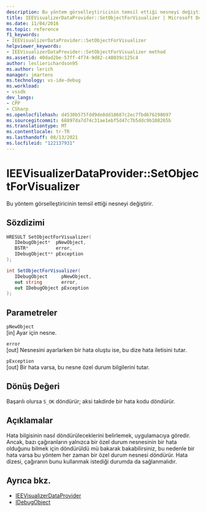 ```yaml
---
description: Bu yöntem görselleştiricinin temsil ettiği nesneyi değiştirir.
title: IEEVisualizerDataProvider::SetObjectForVisualizer | Microsoft Docs
ms.date: 11/04/2016
ms.topic: reference
f1_keywords:
- IEEVisualizerDataProvider::SetObjectForVisualizer
helpviewer_keywords:
- IEEVisualizerDataProvider::SetObjectForVisualizer method
ms.assetid: 40dad2be-57ff-4f74-9d82-c48039c125c4
author: leslierichardson95
ms.author: lerich
manager: jmartens
ms.technology: vs-ide-debug
ms.workload:
- vssdk
dev_langs:
- CPP
- CSharp
ms.openlocfilehash: d4530b575fdd9de8dd18687c2ec7fbd676298697
ms.sourcegitcommit: 68897da7d74c31ae1ebf5d47c7b5ddc9b108265b
ms.translationtype: MT
ms.contentlocale: tr-TR
ms.lasthandoff: 08/13/2021
ms.locfileid: "122137931"
---
```

# <a name="ieevisualizerdataprovidersetobjectforvisualizer"></a>IEEVisualizerDataProvider::SetObjectForVisualizer
Bu yöntem görselleştiricinin temsil ettiği nesneyi değiştirir.

## <a name="syntax"></a>Sözdizimi

```cpp
HRESULT SetObjectForVisualizer(
   IDebugObject*  pNewObject,
   BSTR*          error,
   IDebugObject** pException
);
```

```csharp
int SetObjectForVisualizer(
   IDebugObject     pNewObject,
   out string       error,
   out IDebugObject pException
);
```

## <a name="parameters"></a>Parametreler
`pNewObject`\
[in] Ayar için nesne.

`error`\
[out] Nesnesini ayarlarken bir hata oluştu ise, bu dize hata iletisini tutar.

`pException`\
[out] Bir hata varsa, bu nesne özel durum bilgilerini tutar.

## <a name="return-value"></a>Dönüş Değeri
 Başarılı olursa `S_OK` döndürür; aksi takdirde bir hata kodu döndürür.

## <a name="remarks"></a>Açıklamalar
 Hata bilgisinin nasıl döndürüleceklerini belirlemek, uygulamacıya göredir. Ancak, bazı çağıranların yalnızca bir özel durum nesnesinin bir hata olduğunu bilmek için döndürüldü mü bakarak bakabilirsiniz, bu nedenle bir hata varsa bu yöntem her zaman bir özel durum nesnesi döndürür. Hata dizesi, çağıranın bunu kullanmak istediği durumda da sağlanmalıdır.

## <a name="see-also"></a>Ayrıca bkz.
- [IEEVisualizerDataProvider](../../../extensibility/debugger/reference/ieevisualizerdataprovider.md)
- [IDebugObject](../../../extensibility/debugger/reference/idebugobject.md)
